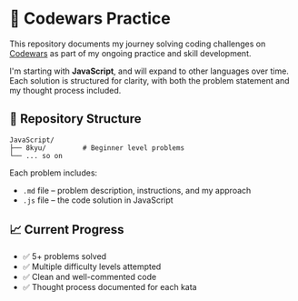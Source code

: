 # 🧠 Codewars Practice

This repository documents my journey solving coding challenges on [Codewars](https://www.codewars.com/) as part of my ongoing practice and skill development.

I'm starting with **JavaScript**, and will expand to other languages over time. Each solution is structured for clarity, with both the problem statement and my thought process included.


## 📁 Repository Structure

```
JavaScript/
├── 8kyu/         # Beginner level problems
└── ... so on
````

Each problem includes:

* `.md` file – problem description, instructions, and my approach
* `.js` file – the code solution in JavaScript


## 📈 Current Progress

* ✅ 5+ problems solved
* ✅ Multiple difficulty levels attempted
* ✅ Clean and well-commented code
* ✅ Thought process documented for each kata
